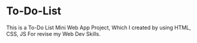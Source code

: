 # To-Do-List
This is a To-Do List Mini Web App Project, Which I created by using HTML, CSS, JS For revise my Web Dev Skills.
